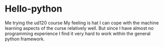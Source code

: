 # Hello-python
Me trying the ud120 course
My feeling is hat I can cope with the machine learning aspects of the curse relatively well. But since I have almost no programming experience I find it very hard to work within the general python framework. 
